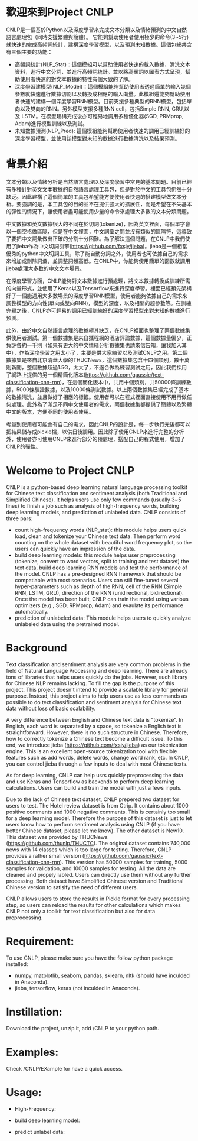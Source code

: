 # 歡迎來到Project CNLP
CNLP是一個基於Python以及深度學習來完成文本分類以及情緒預測的中文自然語言處理包（同時支援繁體與簡體）。 它能夠幫助使用者使用極少的命令(3~5行)就快速的完成高頻詞統計，建構深度學習模型，以及預測未知數據。這個包總共含有三個主要的功能：   
* 高頻詞統計(NLP_Stat)：這個模組可以幫助使用者快速的載入數據，清洗文本資料，進行中文分詞，並進行高頻詞統計。並以將高頻詞以圖表方式呈現，幫助使用者快速的對文本數據的特性有個大致的了解。
* 深度學習建模型(NLP_Model)：這個模組能夠幫助使用者透過簡單的輸入幾個參數就快速進行數據切割以及轉換成相應的輸入向量。此模組還能夠幫助使用者快速的建構一個深度學習RNN模型。目前支援多種典型的RNN模型，包括單向以及雙向的RNN。另外模型支援多種RNN cell，包括Simple RNN, GRU,以及 LSTM。在模型建構完成後亦可輕易地調用多種優化器(SGD, PRMprop, Adam)進行模型訓練以及測試。
* 未知數據預測(NLP_Pred): 這個模組能夠幫助使用者快速的調用已經訓練好的深度學習模型，並使用該模型對未知的數據進行數據清洗以及結果預測。

# 背景介紹
文本分類以及情緒分析是自然語言處理以及深度學習中常見的基本問題。目前已經有多種針對英文文本數據的自然語言處理工具包，但是對於中文的工具包仍然十分缺乏。因此建構了這個簡單的工具包希望能方便使用者快速的搭建模型做文本分析。要強調的是，本工具包的目的並不在提供強大的擴展性，而是希望在不失基本的彈性的情況下，讓使用者盡可能使用少量的命令來處理大多數的文本分類問題。    

中文數據和英文數據很大的不同在於切詞(tokenize)，因為英文裡面，每個單字會以一個空格做區隔，但是在中文裡面，中文詞彙之間並沒有類似的區隔符，這導致了要把中文詞彙做出正確的分割十分困難。為了解決這個問題，在CNLP中我們使用了jieba作為中文切詞引擎(https://github.com/fxsjy/jieba)。jieba是一個相當優秀的python中文切詞工具，除了能自動分詞之外，使用者也可依據自己的需求來增加或刪除詞彙，並調整詞頻高低。在CNLP中，你能夠使用簡單的函數就調用jieba處理大多數的中文文本場景。

在深度學習方面，CNLP能夠對文本數據進行預處理，將文本數據轉換成訓練所需的向量形式，並使用了Keras以及Tensorflow來進行深度學習。裡面已經預先架構好了一個能適用大多數場景的深度學習RNN模型，使用者能夠依據自己的需求來調整模型的方向性(單向或雙向RNN)，模型的深度，以及相關的超參數等。在訓練完畢之後，CNLP亦可輕易的調用已經訓練好的深度學習模型來對未知的數據進行預測。

此外，由於中文自然語言處理的數據極其缺乏，在CNLP裡面也整理了兩個數據集供使用者測試。第一個數據集是來自攜程網的酒店評論數據，這個數據量偏少，正負評各約一千則（如果有更大的中文情緒分析數據集也請來信告知，讓我加入其中），作為深度學習之用太小了，主要是供大家練習以及測試CNLP之用。第二個數據集是來自北京清華大學的THUCNews，這個數據集包含十四個類別，數十萬則新聞，整個數據超過1.5G，太大了，不適合做為練習測試之用，因此我們採用了網路上提供的另一個精簡化版本(https://github.com/gaussic/text-classification-cnn-rnn)，在這個簡化版本中，共用十個類別，共50000條訓練數據，5000條驗證數據，以及10000條測試數據。以上兩個數據集已經完成了基本的數據清洗，並且做好了相應的標籤。使用者可以在程式裡面直接使用不用再做任何處理。此外為了滿足不同中文使用者的需求，兩個數據集都提供了簡體以及繁體中文的版本，方便不同的使用者使用。

考量到使用者可能會有自己的需求，因此CNLP的設計是，每一步執行完後都可以把結果儲存成pickle檔，以供日後調用。因此除了使用CNLP來進行完整的分析外，使用者亦可使用CNLP來進行部分的預處理，搭配自己的程式使用，增加了CNLP的彈性。

# Welcome to Project CNLP
 CNLP is a python-based deep learning natural language processing toolkit for Chinese text classification and sentiment analysis (both Traditional and Simplified Chinese). It helps users use only few commands (usually 3~5 lines) to finish a job such as analysis of high-frequency words, building deep learning models, and prediction of unlabeled data. CNLP consists of three pars:   
 * count high-frequency words (NLP_stat): this module helps users quick load, clean and tokenize your Chinese text data. Then perform word counting on the whole dataset with beautiful word frequency plot, so the users can quickly have an impression of the data. 
 * build deep learning models: this module helps user preprocessing (tokenize, convert to word vectors, split to training and test dataset) the text data, build deep learning RNN models and test the performance of the model. CNLP has a pre-designed RNN framework that should be compatiable with most scenarios. Users can still fine-tuned several hyper-parameters such as depth of the RNN, cell of the RNN (Simple RNN, LSTM, GRU), direction of the RNN (unidirectional, bidirectional). Once the model has been built, CNLP can train the model using various optimizers (e.g., SGD, RPMprop, Adam) and evaulate its performance automatically. 
 * prediction of unlabeled data: This module helps users to quickly analyze unlabeled data using the pretrained model. 

 # Background
 Text classification and sentiment analysis are very common problems in the field of Natural Language Processing and deep learning. There are already tons of libraries that helps users quickly do the jobs. However, such library for Chinese NLP remains lacking. To fill the gap is the purpose of this project. This project doesn't intend to provide a scalable library for general purpose. Instead, this project aims to help users use as less commands as possible to do text classification and sentiment analysis for Chinese text data without loss of basic scalability.

 A very difference between English and Chinese text data is "tokenize". In English, each word is separated by a space, so tokenize a English text is straightforward. However, there is no such structure in Chinese. Therefore, how to correctly tokenize a Chinese text become a difficult issue. To this end, we introduce jieba (https://github.com/fxsjy/jieba) as our tokenization engine. This is an excellent open-source tokenization tool with flexible features such as add words, delete words, change word rank, etc. In CNLP, you can control jieba thruogh a few inputs to deal with most Chinese texts. 

 As for deep learning, CNLP can help usrs quickly preprocessing the data and use Keras and Tensorflow as backends to perform deep learning calculations. Users can build and train the model with just a fews inputs.

 Due to the lack of Chinese text dataset, CNLP prepered two dataset for users to test. The Hotel review dataset is from Ctrip. It contains about 1000 positive comments and 1000 negative comments. This is certainly too small for a deep learning model. Therefore the purpose of this dataset is just to let users know how to perform sentiment analysis using CNLP (if you have better Chinese dataset, please let me know). The other dataset is New10. This dataset was provided by THUCNews (https://github.com/thunlp/THUCTC). The original dataset contains 740,000 news with 14 classes which is too large for testing. Therefore, CNLP provides a rather small version (https://github.com/gaussic/text-classification-cnn-rnn). This version has 50000 samples for training, 5000 samples for validation, and 10000 samples for testing. All the data are cleaned and propely labled. Users can directly use them without any further processing. Both dataset have Simplified Chinese version and Traditional Chinese version to satisify the need of different users.   

 CNLP allows users to store the results in Pickle format for every processing step, so users can reload the results for other calculations which makes CNLP not only a toolkit for text classification but also for data preprocessing.  

 # Requirement:
 To use CNLP, please make sure you have the follow python package installed:  
 * numpy, matplotlib, seaborn, pandas, sklearn, nltk (should have inculded in Anaconda). 
 * jieba, tensorflow, keras (not inculded in Anaconda). 

 # Instillation:
 Download the project, unzip it, add /CNLP to your python path.     

 # Examples:
 Check /CNLP/EXample for have a quick access.

 # Usage:
 * High-Frequency:

 * build deep learning model:

 * predict unlabel data:
